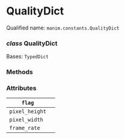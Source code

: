 # QualityDict

Qualified name: `manim.constants.QualityDict`

### *class* QualityDict

Bases: `TypedDict`

### Methods

### Attributes

| `flag`         |    |
|----------------|----|
| `pixel_height` |    |
| `pixel_width`  |    |
| `frame_rate`   |    |
